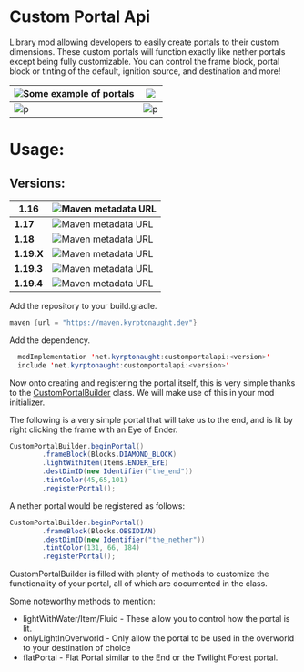# Custom Portal Api
Library mod allowing developers to easily create portals to their custom dimensions. These custom portals will function exactly like nether portals except being fully customizable. You can control the frame block, portal block or tinting of the default, ignition source, and destination and more!

|![Some example of portals](https://raw.githubusercontent.com/kyrptonaught/customportalapi/main/images/2020-10-05_04.02.08.png)| ![](https://raw.githubusercontent.com/kyrptonaught/customportalapi/main/images/2020-11-11_15.01.14.png) |
|----------------------------|--|
|     ![p](https://raw.githubusercontent.com/kyrptonaught/customportalapi/main/images/2020-11-15_17.06.44.png)                       |![p](https://raw.githubusercontent.com/kyrptonaught/customportalapi/main/images/2020-11-15_17.07.38.png)  |

# Usage: 
## Versions: 
| **1.16** |![Maven metadata URL](https://img.shields.io/maven-metadata/v?metadataUrl=https%3A%2F%2Fs3.us-east-2.amazonaws.com%2Fmaven.kyrptonaught.dev%2Fnet%2Fkyrptonaught%2Fcustomportalapi%2Fmaven-metadata.xml&style=for-the-badge&versionSuffix=1.16)|
|--|--|
| **1.17** |![Maven metadata URL](https://img.shields.io/maven-metadata/v?metadataUrl=https%3A%2F%2Fs3.us-east-2.amazonaws.com%2Fmaven.kyrptonaught.dev%2Fnet%2Fkyrptonaught%2Fcustomportalapi%2Fmaven-metadata.xml&style=for-the-badge&versionSuffix=1.17)|
| **1.18** |![Maven metadata URL](https://img.shields.io/maven-metadata/v?metadataUrl=https%3A%2F%2Fs3.us-east-2.amazonaws.com%2Fmaven.kyrptonaught.dev%2Fnet%2Fkyrptonaught%2Fcustomportalapi%2Fmaven-metadata.xml&style=for-the-badge&versionSuffix=-1.18)|
| **1.19.X** |![Maven metadata URL](https://img.shields.io/maven-metadata/v?metadataUrl=https%3A%2F%2Fs3.us-east-2.amazonaws.com%2Fmaven.kyrptonaught.dev%2Fnet%2Fkyrptonaught%2Fcustomportalapi%2Fmaven-metadata.xml&style=for-the-badge&versionSuffix=-1.19.X)|
| **1.19.3** |![Maven metadata URL](https://img.shields.io/maven-metadata/v?metadataUrl=https%3A%2F%2Fs3.us-east-2.amazonaws.com%2Fmaven.kyrptonaught.dev%2Fnet%2Fkyrptonaught%2Fcustomportalapi%2Fmaven-metadata.xml&style=for-the-badge&versionSuffix=-1.19.3)|
| **1.19.4** |![Maven metadata URL](https://img.shields.io/maven-metadata/v?metadataUrl=https%3A%2F%2Fs3.us-east-2.amazonaws.com%2Fmaven.kyrptonaught.dev%2Fnet%2Fkyrptonaught%2Fcustomportalapi%2Fmaven-metadata.xml&style=for-the-badge&versionSuffix=-1.19.4)|

Add the repository to your build.gradle.
```java
maven {url = "https://maven.kyrptonaught.dev"}
  ```
Add the dependency. 
```java
  modImplementation 'net.kyrptonaught:customportalapi:<version>'
  include 'net.kyrptonaught:customportalapi:<version>'
  ```

Now onto creating and registering the portal itself, this is very simple thanks to the [CustomPortalBuilder](https://github.com/kyrptonaught/customportalapi/blob/1.17/src/main/java/net/kyrptonaught/customportalapi/api/CustomPortalBuilder.java) class. We will make use of this in your mod initializer.

The following is a very simple portal that will take us to the end, and is lit by right clicking the frame with an Eye of Ender.
```java
CustomPortalBuilder.beginPortal()  
        .frameBlock(Blocks.DIAMOND_BLOCK)  
        .lightWithItem(Items.ENDER_EYE)  
        .destDimID(new Identifier("the_end"))  
        .tintColor(45,65,101)  
        .registerPortal();
  ```

A nether portal would be registered as follows: 
```java
CustomPortalBuilder.beginPortal()  
        .frameBlock(Blocks.OBSIDIAN)  
        .destDimID(new Identifier("the_nether"))  
        .tintColor(131, 66, 184)  
        .registerPortal();
  ```

CustomPortalBuilder is filled with plenty of methods to customize the functionality of your portal, all of which are documented in the class.

Some noteworthy methods to mention:

 - lightWithWater/Item/Fluid - These allow you to control how the portal is lit. 
 - onlyLightInOverworld - Only allow the portal to be used in the overworld to your destination of choice
 - flatPortal - Flat Portal similar to the End or the Twilight Forest portal.
